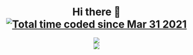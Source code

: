 <h1 align="center">Hi there 👋<br>
<a href="https://wakatime.com/@dedfa15d-cfec-496e-abb0-8b886b107d87"><img src="https://wakatime.com/badge/user/dedfa15d-cfec-496e-abb0-8b886b107d87.svg" alt="Total time coded since Mar 31 2021" /></a></h1>

<div align="center">
<img src="https://github-readme-stats.vercel.app/api?username=EricZhang615&count_private=true&include_all_commits=true&show_icons=true&theme=tokyonight" />
</div>

<div align="center">
<img src="https://github-readme-stats.vercel.app/api/wakatime?username=Ericprprpr&layout=compact&theme=tokyonight" />
</div>
